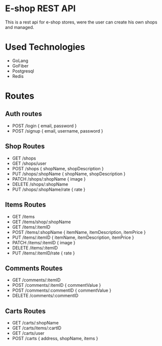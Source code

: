 # E-shop REST API

This is a rest api for e-shop stores, were the user can create his own shops and managed.

# Used Technologies

- GoLang
- GoFiber
- Postgresql
- Redis

# Routes

## Auth routes

- POST    /login    { email, password }
- POST    /signup   { email, username, password }

## Shop Routes

- GET     /shops
- GET     /shops/user
- POST    /shops            { shopName, shopDescription }
- PUT     /shops/:shopName  { shopName, shopDescription }
- PATCH   /shops/:shopName  { image }
- DELETE  /shops/:shopName
- PUT     /shops/:shopName/rate { rate }

## Items Routes

- GET     /items
- GET     /items/shop/:shopName
- GET     /items/:itemID
- POST    /items/:shopName  { itemName, itemDescription, itemPrice }
- PUT     /items/:itemID    { itemName, itemDescription, itemPrice }
- PATCH   /items/:itemID    { image }
- DELETE  /items/:itemID
- PUT     /items/:itemID/rate { rate }

## Comments Routes

- GET     /comments/:itemID
- POST    /comments/:itemID       { commentValue }
- POST    /comments/:commentID    { commentValue }
- DELETE  /comments/:commentID

## Carts Routes

- GET     /carts/:shopName
- GET     /carts/items/:cartID
- GET     /carts/user
- POST    /carts  { address, shopName, items }
